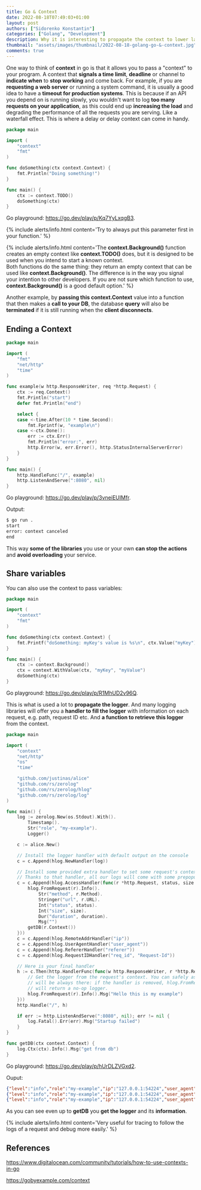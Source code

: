 ```yaml
---
title: Go & Context
date: 2022-08-18T07:49:03+01:00
layout: post
authors: ["Sidorenko Konstantin"]
categories: ["Golang", "Development"]
description: Why it is interesting to propagate the context to lower layers.
thumbnail: "assets/images/thumbnail/2022-08-18-golang-go-&-context.jpg"
comments: true
---
```


One way to think of **context** in go is that it allows you to pass a "context" to your program. A context that **signals a time limit**, **deadline** or channel to **indicate when** to **stop working** and come back. For example, if you are **requesting a web server** or running a system command, it is usually a good idea to have a **timeout for production systems**. This is because if an API you depend on is running slowly, you wouldn't want to log **too many requests on your application**, as this could end up **increasing the load** and degrading the performance of all the requests you are serving. Like a waterfall effect. This is where a delay or delay context can come in handy.

```go
package main

import (
	"context"
	"fmt"
)

func doSomething(ctx context.Context) {
	fmt.Println("Doing something!")
}

func main() {
	ctx := context.TODO()
	doSomething(ctx)
}
```

Go playground: <https://go.dev/play/p/Kq7YyLxqgB3>.

{% include alerts/info.html content='Try to always put this parameter first in your function.' %}

{% include alerts/info.html content='The <strong>context.Background()</strong> function creates an empty context like <strong>context.TODO()</strong> does, but it is designed to be used when you intend to start a known context.<br/>Both functions do the same thing: they return an empty context that can be used like <strong>context.Background()</strong>. The difference is in the way you signal your intention to other developers. If you are not sure which function to use, <strong>context.Background()</strong> is a good default option.' %}

Another example, by **passing this context.Context** value into a function that then makes a **call to your DB**, the database **query** will also be **terminated** if it is still running when the **client disconnects**.

## Ending a Context

```go
package main

import (
	"fmt"
	"net/http"
	"time"
)

func example(w http.ResponseWriter, req *http.Request) {
	ctx := req.Context()
	fmt.Println("start")
	defer fmt.Println("end")

	select {
	case <-time.After(10 * time.Second):
		fmt.Fprintf(w, "example\n")
	case <-ctx.Done():
		err := ctx.Err()
		fmt.Println("error:", err)
		http.Error(w, err.Error(), http.StatusInternalServerError)
	}
}

func main() {
	http.HandleFunc("/", example)
	http.ListenAndServe(":8080", nil)
}
```

Go playground: <https://go.dev/play/p/3vneiEUIMfr>.

Output:

```bash
$ go run .
start
error: context canceled
end
```

This way **some of the libraries** you use or your own **can stop the actions** and **avoid overloading** your service.

## Share variables

You can also use the context to pass variables:

```go
package main

import (
	"context"
	"fmt"
)

func doSomething(ctx context.Context) {
	fmt.Printf("doSomething: myKey's value is %s\n", ctx.Value("myKey"))
}

func main() {
	ctx := context.Background()
	ctx = context.WithValue(ctx, "myKey", "myValue")
	doSomething(ctx)
}
```

Go playground: <https://go.dev/play/p/R1MhUD2v96Q>.

This is what is used a lot to **propagate the logger**. And many logging libraries will offer you a **handler to fill the logger** with information on each request, e.g. path, request ID etc. And **a function to retrieve this logger** from the context.

```go
package main

import (
	"context"
	"net/http"
	"os"
	"time"

	"github.com/justinas/alice"
	"github.com/rs/zerolog"
	"github.com/rs/zerolog/hlog"
	"github.com/rs/zerolog/log"
)

func main() {
	log := zerolog.New(os.Stdout).With().
		Timestamp().
		Str("role", "my-example").
		Logger()

	c := alice.New()

	// Install the logger handler with default output on the console
	c = c.Append(hlog.NewHandler(log))

	// Install some provided extra handler to set some request's context fields.
	// Thanks to that handler, all our logs will come with some prepopulated fields.
	c = c.Append(hlog.AccessHandler(func(r *http.Request, status, size int, duration time.Duration) {
		hlog.FromRequest(r).Info().
			Str("method", r.Method).
			Stringer("url", r.URL).
			Int("status", status).
			Int("size", size).
			Dur("duration", duration).
			Msg("")
		getDB(r.Context())
	}))
	c = c.Append(hlog.RemoteAddrHandler("ip"))
	c = c.Append(hlog.UserAgentHandler("user_agent"))
	c = c.Append(hlog.RefererHandler("referer"))
	c = c.Append(hlog.RequestIDHandler("req_id", "Request-Id"))

	// Here is your final handler
	h := c.Then(http.HandlerFunc(func(w http.ResponseWriter, r *http.Request) {
		// Get the logger from the request's context. You can safely assume it
		// will be always there: if the handler is removed, hlog.FromRequest
		// will return a no-op logger.
		hlog.FromRequest(r).Info().Msg("Hello this is my example")
	}))
	http.Handle("/", h)

	if err := http.ListenAndServe(":8080", nil); err != nil {
		log.Fatal().Err(err).Msg("Startup failed")
	}
}

func getDB(ctx context.Context) {
	log.Ctx(ctx).Info().Msg("get from db")
}
```

Go playground: <https://go.dev/play/p/hUrDLZVGxd2>.

Ouput:

```json
{"level":"info","role":"my-example","ip":"127.0.0.1:54224","user_agent":"curl/7.68.0","req_id":"cbuk241ludm8ge0akv80","time":"2022-08-17T21:27:12+02:00","message":"Hello this is my example"}
{"level":"info","role":"my-example","ip":"127.0.0.1:54224","user_agent":"curl/7.68.0","req_id":"cbuk241ludm8ge0akv80","method":"HEAD","url":"/","status":0,"size":0,"duration":0.2451,"time":"2022-08-17T21:27:12+02:00"}
{"level":"info","role":"my-example","ip":"127.0.0.1:54224","user_agent":"curl/7.68.0","req_id":"cbuk241ludm8ge0akv80","time":"2022-08-17T21:27:12+02:00","message":"get from db"}
```

As you can see even up to **getDB** you **get the logger** and its **information**.

{% include alerts/info.html content='Very useful for tracing to follow the logs of a request and debug more easily.' %}

## References

<https://www.digitalocean.com/community/tutorials/how-to-use-contexts-in-go>

<https://gobyexample.com/context>
